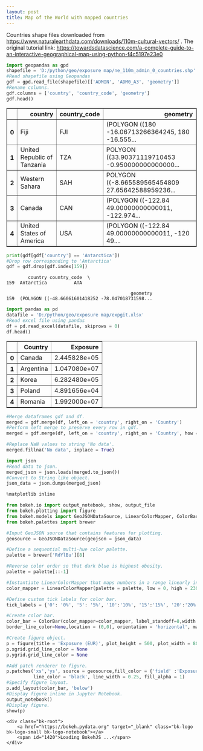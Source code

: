 ```yaml
---
layout: post
title: Map of the World with mapped countries
---
```




Countries shape files downloaded from https://www.naturalearthdata.com/downloads/110m-cultural-vectors/ .
The original tutorial link: https://towardsdatascience.com/a-complete-guide-to-an-interactive-geographical-map-using-python-f4c5197e23e0



```python
import geopandas as gpd
shapefile = 'D:/python/geo/exposure map/ne_110m_admin_0_countries.shp'
#Read shapefile using Geopandas
gdf = gpd.read_file(shapefile)[['ADMIN', 'ADM0_A3', 'geometry']]
#Rename columns.
gdf.columns = ['country', 'country_code', 'geometry']
gdf.head()
```




<div>
<style scoped>
    .dataframe tbody tr th:only-of-type {
        vertical-align: middle;
    }

    .dataframe tbody tr th {
        vertical-align: top;
    }

    .dataframe thead th {
        text-align: right;
    }
</style>
<table border="1" class="dataframe">
  <thead>
    <tr style="text-align: right;">
      <th></th>
      <th>country</th>
      <th>country_code</th>
      <th>geometry</th>
    </tr>
  </thead>
  <tbody>
    <tr>
      <th>0</th>
      <td>Fiji</td>
      <td>FJI</td>
      <td>(POLYGON ((180 -16.06713266364245, 180 -16.555...</td>
    </tr>
    <tr>
      <th>1</th>
      <td>United Republic of Tanzania</td>
      <td>TZA</td>
      <td>POLYGON ((33.90371119710453 -0.950000000000000...</td>
    </tr>
    <tr>
      <th>2</th>
      <td>Western Sahara</td>
      <td>SAH</td>
      <td>POLYGON ((-8.665589565454809 27.65642588959236...</td>
    </tr>
    <tr>
      <th>3</th>
      <td>Canada</td>
      <td>CAN</td>
      <td>(POLYGON ((-122.84 49.00000000000011, -122.974...</td>
    </tr>
    <tr>
      <th>4</th>
      <td>United States of America</td>
      <td>USA</td>
      <td>(POLYGON ((-122.84 49.00000000000011, -120 49....</td>
    </tr>
  </tbody>
</table>
</div>




```python
print(gdf[gdf['country'] == 'Antarctica'])
#Drop row corresponding to 'Antarctica'
gdf = gdf.drop(gdf.index[159])
```

            country country_code  \
    159  Antarctica          ATA   
    
                                                  geometry  
    159  (POLYGON ((-48.66061601418252 -78.047018731598...  
    


```python
import pandas as pd
datafile = 'D:/python/geo/exposure map/expgit.xlsx'
#Read excel file using pandas
df = pd.read_excel(datafile, skiprows = 0)
df.head()
```




<div>
<style scoped>
    .dataframe tbody tr th:only-of-type {
        vertical-align: middle;
    }

    .dataframe tbody tr th {
        vertical-align: top;
    }

    .dataframe thead th {
        text-align: right;
    }
</style>
<table border="1" class="dataframe">
  <thead>
    <tr style="text-align: right;">
      <th></th>
      <th>Country</th>
      <th>Exposure</th>
    </tr>
  </thead>
  <tbody>
    <tr>
      <th>0</th>
      <td>Canada</td>
      <td>2.445828e+05</td>
    </tr>
    <tr>
      <th>1</th>
      <td>Argentina</td>
      <td>1.047080e+07</td>
    </tr>
    <tr>
      <th>2</th>
      <td>Korea</td>
      <td>6.282480e+05</td>
    </tr>
    <tr>
      <th>3</th>
      <td>Poland</td>
      <td>4.891656e+04</td>
    </tr>
    <tr>
      <th>4</th>
      <td>Romania</td>
      <td>1.992000e+07</td>
    </tr>
  </tbody>
</table>
</div>




```python
#Merge dataframes gdf and df.
merged = gdf.merge(df, left_on = 'country', right_on = 'Country')
#Perform left merge to preserve every row in gdf.
merged = gdf.merge(df, left_on = 'country', right_on = 'Country', how = 'left')

#Replace NaN values to string 'No data'.
merged.fillna('No data', inplace = True)

import json
#Read data to json.
merged_json = json.loads(merged.to_json())
#Convert to String like object.
json_data = json.dumps(merged_json)
```


```python
%matplotlib inline

from bokeh.io import output_notebook, show, output_file
from bokeh.plotting import figure
from bokeh.models import GeoJSONDataSource, LinearColorMapper, ColorBar
from bokeh.palettes import brewer

#Input GeoJSON source that contains features for plotting.
geosource = GeoJSONDataSource(geojson = json_data)

#Define a sequential multi-hue color palette.
palette = brewer['RdYlBu'][8]

#Reverse color order so that dark blue is highest obesity.
palette = palette[::-1]

#Instantiate LinearColorMapper that maps numbers in a range linearly into a sequence of colors. Input nan_color.
color_mapper = LinearColorMapper(palette = palette, low = 0, high = 23000000, nan_color = '#d9d9d9')

#Define custom tick labels for color bar.
tick_labels = {'0': '0%', '5': '5%', '10':'10%', '15':'15%', '20':'20%', '25':'25%', '30':'30%','35':'35%', '40': '>40%'}

#Create color bar. 
color_bar = ColorBar(color_mapper=color_mapper, label_standoff=8,width = 500, height = 20,
border_line_color=None,location = (0,0), orientation = 'horizontal', major_label_overrides = tick_labels)

#Create figure object.
p = figure(title = 'Exposure (EUR)', plot_height = 500, plot_width = 800, toolbar_location = None)
p.xgrid.grid_line_color = None
p.ygrid.grid_line_color = None

#Add patch renderer to figure. 
p.patches('xs','ys', source = geosource,fill_color = {'field' :'Exposure', 'transform' : color_mapper},
          line_color = 'black', line_width = 0.25, fill_alpha = 1)
#Specify figure layout.
p.add_layout(color_bar, 'below')
#Display figure inline in Jupyter Notebook.
output_notebook()
#Display figure.
show(p)
```



    <div class="bk-root">
        <a href="https://bokeh.pydata.org" target="_blank" class="bk-logo bk-logo-small bk-logo-notebook"></a>
        <span id="1420">Loading BokehJS ...</span>
    </div>











  <div class="bk-root" id="badfaf08-9243-4f26-81a5-31dd4f0d89f8"></div>




